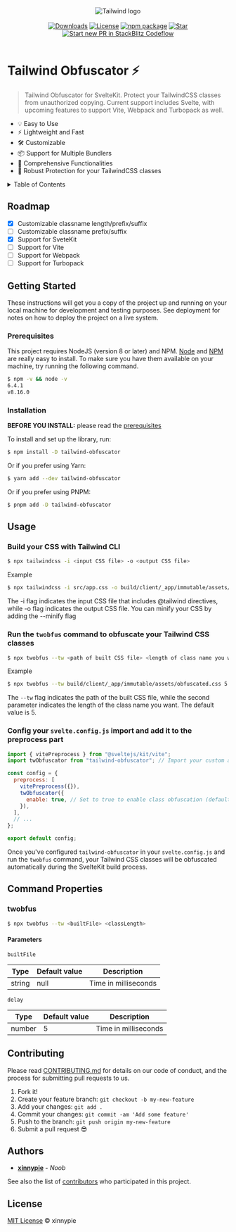 <div align="center">
    <img src="https://m1r.ai/9/c33f3.png" alt="Tailwind logo">
</div>
<br/>
<div align="center">
  <!-- Downloads Permonth -->
  <a href="https://npmjs.org/package/tailwind-obfuscator"><img src="https://img.shields.io/npm/dm/tailwind-obfuscator.svg" alt="Downloads"></a>
  <a href="LICENSE.md"><img src="https://img.shields.io/github/license/xinnypie/tailwind-obfuscator" alt="License"></a>
  <a href="https://npmjs.com/package/tailwind-obfuscator"><img src="https://img.shields.io/npm/v/tailwind-obfuscator.svg" alt="npm package"></a>
  <a href="https://github.com/xinnypie/tailwind-obfuscator">
    <img src="https://badgen.net/github/stars/xinnypie/tailwind-obfuscator" alt="Star">
  </a>
  <a href="https://pr.new/xinnypie/tailwind-obfuscato"><img src="https://developer.stackblitz.com/img/start_pr_dark_small.svg" alt="Start new PR in StackBlitz Codeflow"></a>
</div>
<br/>

# Tailwind Obfuscator ⚡

> Tailwind Obfuscator for SvelteKit. Protect your TailwindCSS classes from unauthorized copying. Current support includes Svelte, with upcoming features to support Vite, Webpack and Turbopack as well.

- 💡 Easy to Use
- ⚡️ Lightweight and Fast
- 🛠️ Customizable
- 📦 Support for Multiple Bundlers
- 🔩 Comprehensive Functionalities
- 🔑 Robust Protection for your TailwindCSS classes



<details>
<summary>Table of Contents</summary>
<ol>
  <li>
    <a href="#getting-started">Getting Started</a>
    <ul>
      <li><a href="#prerequisites">Prerequisites</a></li>
      <li><a href="#installation">Installation</a></li>
    </ul>
  </li>
  <li><a href="#roadmap">Roadmap</a></li>
  <li>
    <a href="#usage">Usage</a>
    <ul>
      <li><a href="#build-your-css-with-tailwind-cli">Build your CSS with Tailwind CLI</a></li>
      <li><a href="#run-the-twobfus-command-to-obfuscate-your-tailwind-css-classes">Obfuscate TailwindCSS classes</a></li>
      <li><a href="#config-your-svelteconfigjs-import-and-add-it-to-the-preprocess-part">Config Svelte Project</a></li>
    </ul>
  </li>
  <li>
  <a href="#command-properties">Command Properties</a>
    <ul>
      <li>
      <a href="#twobfus">twobfus</a>
        <ul>
          <li><a href="#parameters">Parameters</a></li>
        </ul>
      </li>
    </ul>
  </li>
  <li><a href="#contributing">Contributing</a></li>
  <li><a href="#license">License</a></li>
  <li><a href="#authors">Authors</a></li>
</ol>
</details>

## Roadmap

- [x] Customizable classname length/prefix/suffix
- [ ] Customizable classname prefix/suffix
- [x] Support for SveteKit
- [ ] Support for Vite
- [ ] Support for Webpack
- [ ] Support for Turbopack

## Getting Started

These instructions will get you a copy of the project up and running on your local machine for development and testing purposes. See deployment for notes on how to deploy the project on a live system.

### Prerequisites

This project requires NodeJS (version 8 or later) and NPM.
[Node](http://nodejs.org/) and [NPM](https://npmjs.org/) are really easy to install.
To make sure you have them available on your machine,
try running the following command.

```sh
$ npm -v && node -v
6.4.1
v8.16.0
```

### Installation

**BEFORE YOU INSTALL:** please read the [prerequisites](#prerequisites)

To install and set up the library, run:

```sh
$ npm install -D tailwind-obfuscator
```

Or if you prefer using Yarn:

```sh
$ yarn add --dev tailwind-obfuscator
```

Or if you prefer using PNPM:

```sh
$ pnpm add -D tailwind-obfuscator
```

## Usage

### Build your CSS with Tailwind CLI

```sh
$ npx tailwindcss -i <input CSS file> -o <output CSS file>
```

Example

```sh
$ npx tailwindcss -i src/app.css -o build/client/_app/immutable/assets/obfuscated.css
```

The -i flag indicates the input CSS file that includes @tailwind directives, while -o flag indicates the output CSS file. You can minify your CSS by adding the --minify flag

### Run the `twobfus` command to obfuscate your Tailwind CSS classes

```sh
$ npx twobfus --tw <path of built CSS file> <length of class name you want>
```

Example

```sh
$ npx twobfus --tw build/client/_app/immutable/assets/obfuscated.css 5
```

The `--tw` flag indicates the path of the built CSS file, while the second parameter indicates the length of the class name you want. The default value is 5.

### Config your `svelte.config.js` import and add it to the preprocess part

```javascript
import { vitePreprocess } from "@sveltejs/kit/vite";
import twObfuscator from "tailwind-obfuscator"; // Import your custom attribute replacement function

const config = {
  preprocess: [
    vitePreprocess({}),
    twObfuscator({
      enable: true, // Set to true to enable class obfuscation (default is true)
    }),
  ],
  // ...
};

export default config;
```

Once you've configured `tailwind-obfuscator` in your `svelte.config.js` and run the `twobfus` command, your Tailwind CSS classes will be obfuscated automatically during the SvelteKit build process.

## Command Properties

### twobfus

```sh
$ npx twobfus --tw <builtFile> <classLength>
```

#### Parameters

`builtFile`

| Type   | Default value | Description          |
| ------ | ------------- | -------------------- |
| string | null          | Time in milliseconds |

`delay`

| Type   | Default value | Description          |
| ------ | ------------- | -------------------- |
| number | 5             | Time in milliseconds |

## Contributing

Please read [CONTRIBUTING.md](CONTRIBUTING.md) for details on our code of conduct, and the process for submitting pull requests to us.

1.  Fork it!
2.  Create your feature branch: `git checkout -b my-new-feature`
3.  Add your changes: `git add .`
4.  Commit your changes: `git commit -am 'Add some feature'`
5.  Push to the branch: `git push origin my-new-feature`
6.  Submit a pull request :sunglasses:

## Authors

- **[xinnypie](https://github.com/xinnypie)** - _Noob_

See also the list of [contributors](https://github.com/xinnypie/tailwind-obfuscator/contributors) who participated in this project.

## License

[MIT License](LICENSE.md) © xinnypie
